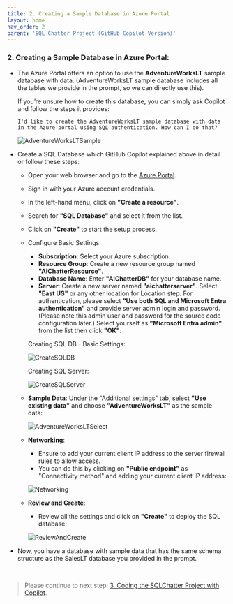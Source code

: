 ```yaml
---
title: 2. Creating a Sample Database in Azure Portal
layout: home
nav_order: 2
parent: 'SQL Chatter Project (GitHub Copilot Version)'
---
```


### 2. Creating a Sample Database in Azure Portal:

* The Azure Portal offers an option to use the **AdventureWorksLT** sample database with data. (AdventureWorksLT sample database includes all the tables we provide in the prompt, so we can directly use this). 

   If you’re unsure how to create this database, you can simply ask Copilot and follow the steps it provides:

    ```
    I'd like to create the AdventureWorksLT sample database with data in the Azure portal using SQL authentication. How can I do that?
    ```
    
    ![AdventureWorksLTSample](./CopilotImages/AdventureWorksLTSample.png)

* Create a SQL Database which GitHub Copilot explained above in detail or follow these steps:
  * Open your web browser and go to the [Azure Portal](https://ms.portal.azure.com/). 
  * Sign in with your Azure account credentials.
  * In the left-hand menu, click on **"Create a resource"**.
  * Search for **"SQL Database"** and select it from the list.
  * Click on **"Create"** to start the setup process.
  * Configure Basic Settings
    * **Subscription**: Select your Azure subscription.
    * **Resource Group**: Create a new resource group named **"AIChatterResource"**.
    * **Database Name**: Enter **"AIChatterDB"** for your database name.
    * **Server**: Create a new server named **"aichatterserver"**. Select **"East US"** or any other location for Location step. For authentication, please select **"Use both SQL and Microsoft Entra authentication"** and provide server admin login and password. (Please note this admin user and password for the source code configuration later.)
  Select yourself as **"Microsoft Entra admin"** from the list then click **"OK"**:

    Creating SQL DB - Basic Settings:

    ![CreateSQLDB](../SQLChatter_OpenAI/OpenAIImages/CreateSQLDB1.png)

    Creating SQL Server:

    ![CreateSQLServer](../SQLChatter_OpenAI/OpenAIImages/CreateSQLServer.png)

   * **Sample Data**: Under the "Additional settings" tab, select **"Use existing data"** and choose **"AdventureWorksLT"** as the sample data:

     ![AdventureWorksLTSelect](../SQLChatter_OpenAI/OpenAIImages/AdventureWorksLTSelect.png)

   * **Networking**: 

     * Ensure to add your current client IP address to the server firewall rules to allow access.
     * You can do this by clicking on **"Public endpoint"** as "Connectivity method" and adding your current client IP address:

     ![Networking](../SQLChatter_OpenAI/OpenAIImages/Networking.png)

   * **Review and Create**: 
       * Review all the settings and click on **"Create"** to deploy the SQL database:

     ![ReviewAndCreate](../SQLChatter_OpenAI/OpenAIImages/ReviewAndCreate.png)

 * Now, you have a database with sample data that has the same schema structure as the SalesLT database you provided in the prompt.
 
 &nbsp;
> Please continue to next step: [3. Coding the SQLChatter Project with Copilot](https://241.github.io/ghcopilotdemo/SQLChatter_GitHubCopilot/0103_CodingSQLChatterProject.html).